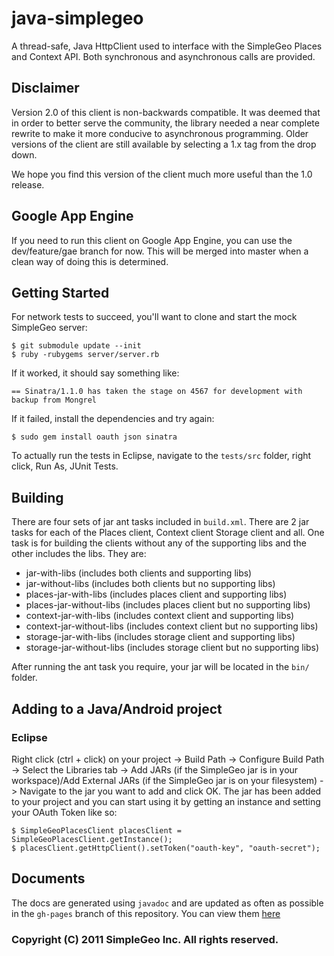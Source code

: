 # java-simplegeo

A thread-safe, Java HttpClient used to interface with the SimpleGeo Places and Context API. Both
synchronous and asynchronous calls are provided. 

## Disclaimer

Version 2.0 of this client is non-backwards compatible.  It was deemed that in order to better serve the community, the library needed a near complete rewrite to make it more conducive to asynchronous programming.  Older versions of the client are still available by selecting a 1.x tag from the drop down.

We hope you find this version of the client much more useful than the 1.0 release.

## Google App Engine

If you need to run this client on Google App Engine, you can use the dev/feature/gae branch for now.  This will be merged into master when a clean way of doing this is determined.

## Getting Started

For network tests to succeed, you'll want to clone and start the mock SimpleGeo
server:

    $ git submodule update --init
    $ ruby -rubygems server/server.rb

If it worked, it should say something like:

    == Sinatra/1.1.0 has taken the stage on 4567 for development with backup from Mongrel

If it failed, install the dependencies and try again:

    $ sudo gem install oauth json sinatra

To actually run the tests in Eclipse, navigate to the `tests/src` folder, right click, Run As, JUnit Tests.

## Building

There are four sets of jar ant tasks included in `build.xml`.  There are 2 jar tasks for each of the Places client, Context client Storage client and all.  One task is for building the clients without any of the supporting libs and the other includes the libs.  They are:

* jar-with-libs (includes both clients and supporting libs)
* jar-without-libs (includes both clients but no supporting libs)
* places-jar-with-libs (includes places client and supporting libs)
* places-jar-without-libs (includes places client but no supporting libs)
* context-jar-with-libs (includes context client and supporting libs)
* context-jar-without-libs (includes context client but no supporting libs)
* storage-jar-with-libs (includes storage client and supporting libs)
* storage-jar-without-libs (includes storage client but no supporting libs)

After running the ant task you require, your jar will be located in the `bin/` folder.

## Adding to a Java/Android project

### Eclipse

Right click (ctrl + click) on your project -> Build Path -> Configure Build Path -> Select the Libraries tab -> Add JARs (if the SimpleGeo jar is in your workspace)/Add External JARs (if the SimpleGeo jar is on your filesystem) -> Navigate to the jar you want to add and click OK.  The jar has been added to your project and you can start using it by getting an instance and setting your OAuth Token like so:

    $ SimpleGeoPlacesClient placesClient = SimpleGeoPlacesClient.getInstance();
    $ placesClient.getHttpClient().setToken("oauth-key", "oauth-secret");

## Documents

The docs are generated using `javadoc` and are updated as often as possible in the `gh-pages` branch of this repository.  You can view them [here](http://simplegeo.github.com/java-simplegeo/2.0/index)

### Copyright (C) 2011 SimpleGeo Inc. All rights reserved.
